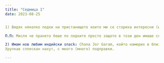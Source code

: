 ```yaml
---
title: "Седмица 1"
date: 2023-08-25


1) Видях няколко лодки на пристанището които ми се сториха интересни (имаше пране на две от тях, а по третата висяха всякакви неща). Едната беше холандска, а другата беше полска и се казваше "ZUKINI".

П.П: Мисля че прането беше по лодките просто защото в този ден имаше слънце.

2) Имам нов любим индийски snack: Chana Jor Garam, който намерих в близкоизточния/мексикански/далечно източния магазин. 
Хрупкав сплескан нахут, с много (много) подправки.

--- 
```

